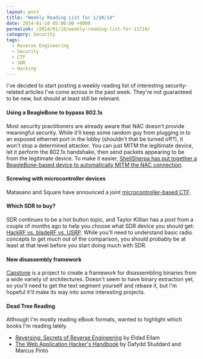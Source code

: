 ```yaml
---
layout: post
title: "Weekly Reading List for 1/18/14"
date: 2014-01-18 05:00:00 +0000
permalink: /2014/01/18/weekly-reading-list-for-11714/
category: Security
tags:
  - Reverse Engineering
  - Security
  - CTF
  - SDR
  - Hacking
---
```

I've decided to start posting a weekly reading list of interesting security-related articles I've come across in the past week.  They're not guaranteed to be new, but should at least still be relevant.

#### Using a BeagleBone to bypass 802.1x
Most security practitioners are already aware that NAC doesn't provide meaningful security.  While it'll keep some random guy from plugging in to an exposed ethernet port in the lobby (shouldn't that be turned off?), it won't stop a determined attacker.  You can just MITM the legitimate device, let it perform the 802.1x handshake, then send packets appearing to be from the legitimate device.  To make it easier, [ShellSherpa has put together a BeagleBone-based device to automatically MITM the NAC connection](http://shellsherpa.nl/nac-bypass-8021x-or-beagle-in-the-middle).

#### Screwing with microcontroller devices
Matasano and Square have announced a joint [microcontroller-based CTF](http://www.matasano.com/matasano-square-microcontroller-ctf/).

#### Which SDR to buy?
SDR continues to be a hot button topic, and Taylor Killian has a post from a couple of months ago to help you choose what SDR device you should get: [HackRF vs. bladeRF vs. USRP](http://www.taylorkillian.com/2013/08/sdr-showdown-hackrf-vs-bladerf-vs-usrp.html).  While you'll need to understand basic radio concepts to get much out of the comparison, you should probably be at least at that level before you start doing much with SDR.

#### New disassembly framework
[Capstone](http://www.capstone-engine.org/) is a project to create a framework for disassembling binaries from a wide variety of architectures.  Doesn't seem to have binary extraction yet, so you'll need to get the text segment yourself and rebase it, but I'm hopeful it'll make its way into some interesting projects.

#### Dead Tree Reading
Although I'm mostly reading eBook formats, wanted to highlight which books I'm reading lately.

- [Reversing: Secrets of Reverse Engineering](http://www.amazon.com/gp/product/0764574817/ref=as_li_ss_tl?ie=UTF8&camp=1789&creative=390957&creativeASIN=0764574817&linkCode=as2&tag=systemovecom-20) by Eldad Eilam
- [The Web Application Hacker's Handbook](http://www.amazon.com/gp/product/1118026470/ref=as_li_ss_tl?ie=UTF8&camp=1789&creative=390957&creativeASIN=1118026470&linkCode=as2&tag=systemovecom-20) by Dafydd Studdard and Marcus Pinto

